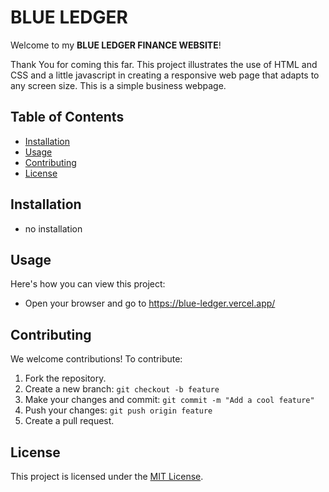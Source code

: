 # BLUE LEDGER 

Welcome to my **BLUE LEDGER FINANCE WEBSITE**! 

Thank You for coming this far. 
This project illustrates the use of HTML and CSS and a little javascript 
in creating a responsive web page that adapts to any screen size.
This is a simple business webpage.

## Table of Contents
- [Installation](#installation)
- [Usage](#usage)
- [Contributing](#contributing)
- [License](#license)

## Installation
- no installation

## Usage
Here's how you can view this project:
- Open your browser and go to https://blue-ledger.vercel.app/

## Contributing
We welcome contributions! To contribute:
1. Fork the repository.
2. Create a new branch: `git checkout -b feature`
3. Make your changes and commit: `git commit -m "Add a cool feature"`
4. Push your changes: `git push origin feature`
5. Create a pull request.

## License
This project is licensed under the [MIT License](LICENSE).
